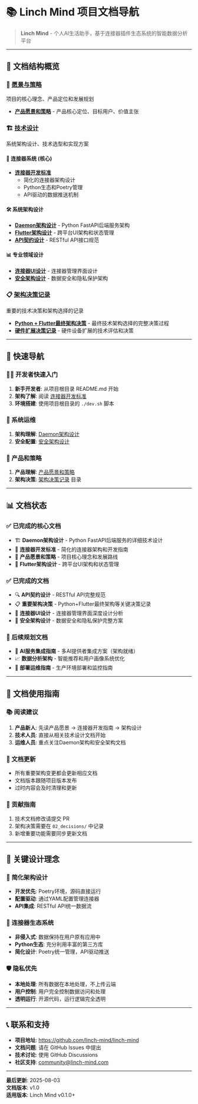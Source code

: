 # 📚 Linch Mind 项目文档导航

> **Linch Mind** - 个人AI生活助手，基于连接器插件生态系统的智能数据分析平台

---

## 📖 文档结构概览

### 🎯 [愿景与策略](./00_vision_and_strategy/)
项目的核心理念、产品定位和发展规划

- **[产品愿景和策略](./00_vision_and_strategy/product_vision_and_strategy.md)** - 产品核心定位、目标用户、价值主张

### 🏗️ [技术设计](./01_technical_design/)
系统架构设计、技术选型和实现方案

#### 🔌 连接器系统 (核心)
- **[连接器开发标准](./01_technical_design/connector_internal_management_standards.md)** 
  - 简化的连接器架构设计
  - Python生态和Poetry管理
  - API驱动的数据推送机制

#### 🛠️ 系统架构设计
- **[Daemon架构设计](./01_technical_design/daemon_architecture.md)** - Python FastAPI后端服务架构
- **[Flutter架构设计](./01_technical_design/flutter_architecture_design.md)** - 跨平台UI架构和状态管理
- **[API契约设计](./01_technical_design/api_contract_design.md)** - RESTful API接口规范

#### 📊 专业领域设计
- **[连接器UI设计](./01_technical_design/connector_ui_redesign.md)** - 连接器管理界面设计
- **[安全架构设计](./01_technical_design/security_architecture_design.md)** - 数据安全和隐私保护架构

### 📋 [架构决策记录](./02_decisions/)
重要的技术决策和架构选择的记录

- **[Python + Flutter最终架构决策](./02_decisions/python_flutter_architecture_final_decision.md)** - 最终技术架构选择的完整决策过程
- **[硬件扩展决策记录](./02_decisions/hardware_extension_decision_record.md)** - 硬件设备扩展的技术评估和决策

---

## 🚀 快速导航

### 👩‍💻 开发者快速入门
1. **新手开发者**: 从项目根目录 README.md 开始
2. **架构了解**: 阅读 [连接器开发标准](./01_technical_design/connector_internal_management_standards.md)
3. **环境搭建**: 使用项目根目录的 `./dev.sh` 脚本

### 🏢 系统运维
1. **架构理解**: [Daemon架构设计](./01_technical_design/daemon_architecture.md)
2. **安全配置**: [安全架构设计](./01_technical_design/security_architecture_design.md)

### 🎯 产品和策略
1. **产品理解**: [产品愿景和策略](./00_vision_and_strategy/product_vision_and_strategy.md)
2. **架构决策**: [架构决策记录](./02_decisions/) 目录

---

## 📊 文档状态

### ✅ 已完成的核心文档
- 🏗️ **Daemon架构设计** - Python FastAPI后端服务的详细技术设计
- 🔌 **连接器开发标准** - 简化的连接器架构和开发指南
- 🎯 **产品愿景和策略** - 项目核心理念和发展路线
- 📱 **Flutter架构设计** - 跨平台UI架构和状态管理

### ✅ 已完成的文档
- 🔍 **API契约设计** - RESTful API完整规范
- 📋 **重要架构决策** - Python+Flutter最终架构等关键决策记录
- 🎨 **连接器UI设计** - 连接器管理界面深度设计分析
- 🔐 **安全架构设计** - 数据安全和隐私保护完整方案

### 📅 后续规划文档
- 🤖 **AI服务集成指南** - 多AI提供者集成方案（架构就绪）
- 📈 **数据分析架构** - 智能推荐和用户画像系统优化
- 🔧 **部署运维指南** - 生产环境部署和监控指南

---

## 🎯 文档使用指南

### 📚 阅读建议
1. **产品新人**: 先读产品愿景 → 连接器开发指南 → 架构设计
2. **技术人员**: 直接从相关技术设计文档开始
3. **运维人员**: 重点关注Daemon架构和安全架构文档

### 🔄 文档更新
- 所有重要架构变更都会更新相应文档
- 文档版本跟随项目版本发布
- 过时内容会及时清理和更新

### 🤝 贡献指南
1. 技术文档修改请提交 PR
2. 架构决策需要在 `02_decisions/` 中记录
3. 新增重要功能需要同步更新文档

---

## 🌟 关键设计理念

### 🎯 **简化架构设计** 
- **开发优先**: Poetry环境，源码直接运行
- **配置驱动**: 通过YAML配置管理连接器
- **API集成**: RESTful API统一数据流

### 🔌 **连接器生态系统**
- **非侵入式**: 数据保持在用户原有应用中
- **Python生态**: 充分利用丰富的第三方库
- **简化设计**: Poetry统一管理，API驱动推送

### 🛡️ **隐私优先**
- **本地处理**: 所有数据在本地处理，不上传云端
- **用户控制**: 用户完全控制数据访问和处理
- **透明运行**: 开源代码，运行逻辑完全透明

---

## 📞 联系和支持

- **项目地址**: https://github.com/linch-mind/linch-mind
- **文档问题**: 请在 GitHub Issues 中提出
- **技术讨论**: 使用 GitHub Discussions
- **社区支持**: community@linch-mind.com

---

**最后更新**: 2025-08-03  
**文档版本**: v1.0  
**适用版本**: Linch Mind v0.1.0+